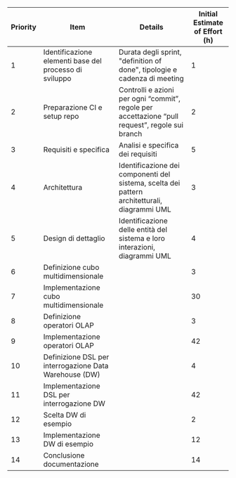 | **Priority** | **Item**                                               | **Details**                                                                                     | **Initial Estimate of Effort (h)** |
|-------------|--------------------------------------------------------|-------------------------------------------------------------------------------------------------|------------------------|
| 1           | Identificazione elementi base del processo di sviluppo | Durata degli sprint, "definition of done", tipologie e cadenza di meeting                       | 1                      |
| 2           | Preparazione CI e setup repo                           | Controlli e azioni per ogni “commit”, regole per accettazione “pull request”, regole sui branch | 2                      |
| 3           | Requisiti e specifica                                  | Analisi e specifica dei requisiti                                                               | 5                      |
| 4           | Architettura                                           | Identificazione dei componenti del sistema, scelta dei pattern architetturali, diagrammi UML    | 3                      |
| 5           | Design di dettaglio                                    | Identificazione delle entità del sistema e loro interazioni, diagrammi UML                      | 4                      |
| 6           | Definizione cubo multidimensionale                     |                                                                                                 | 3                      |
| 7           | Implementazione cubo multidimensionale                 |                                                                                                 | 30                     |
| 8           | Definizione operatori OLAP                             |                                                                                                 | 3                      |
| 9           | Implementazione operatori OLAP                         |                                                                                                 | 42                     |
| 10          | Definizione DSL per interrogazione Data Warehouse (DW) |                                                                                                 | 4                      |
| 11          | Implementazione DSL per interrogazione DW              |                                                                                                 | 42                     |
| 12          | Scelta DW di esempio                                   |                                                                                                 | 2                      |
| 13          | Implementazione DW di esempio                          |                                                                                                 | 12                     |
| 14          | Conclusione documentazione                             |                                                                                                 | 14                     |